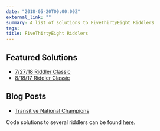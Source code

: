 ```yaml
---
date: "2018-05-20T00:00:00Z"
external_link: ""
summary: A list of solutions to FiveThirtyEight Riddlers
tags:
title: FiveThirtyEight Riddlers
---
```


## Featured Solutions
* [7/27/18 Riddler Classic](https://fivethirtyeight.com/features/the-eternal-question-how-much-do-these-apricots-weigh/)
* [8/18/17 Riddler Classic](https://fivethirtyeight.com/features/work-a-shift-in-the-riddler-gift-shop/)

## Blog Posts
* [Transitive National Champions](https://sports.sites.yale.edu/transitive-national-champions)


Code solutions to several riddlers can be found [here](https://github.com/lbenz730/Riddlers).